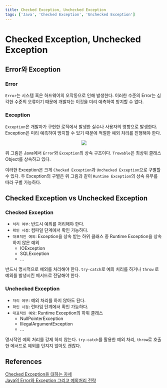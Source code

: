```yaml
---
title: Checked Exception, Unchecked Exception
tags: ['Java', 'Checked Exception', 'Unchecked Exception']
---
```


# Checked Exception, Unchecked Exception

## Error와 Exception

### Error

`Error`는 시스템 혹은 하드웨어의 오작동으로 인해 발생한다. 이러한 수준의 Error는 심각한 수준의 오류이기 때문에 개발자는 이것을 미리 예측하여 방지할 수 없다.

### Exception

`Exception`은 개발자가 구현한 로직에서 발생한 실수나 사용자의 영향으로 발생한다. Exception은 미리 예측하여 방지할 수 있기 때문에 적절한 예외 처리를 진행해야 한다.

<p align=center>
    <img src=https://user-images.githubusercontent.com/59357153/144165617-d389bb7c-0a11-47dc-b24a-5aab326a5982.png>
</p>

위 그림은 Java에서 `Error`와 `Exception`의 상속 구조이다. `Trowable`은 최상위 클래스 Object를 상속하고 있다.

이러한 Exception은 크게 `Checked Exception`과 `Unchecked Exception`으로 구별할 수 있다. 두 Exception의 구별은 위 그림과 같이 `Runtime Exception`의 상속 유무를 따라 구별 가능하다.

## Checked Exception vs Unchecked Exception

### Checked Exception

 * `처리 여부`: 반드시 예외를 처리해야 한다.
 * `확인 시점`: 컴파일 단계에서 확인 가능하다.
 * `대표적인 예외`: Exception을 상속 받는 하위 클래스 중 Runtime Exception을 상속하지 않은 예외
    * IOException
    * SQLException
    * ...

반드시 명시적으로 예외를 처리해야 한다. `try-catch`로 예외 처리를 하거나 `throw` 로 예외를 발생시킨 메서드로 전달해야 한다.

### Unchecked Exception

 * `처리 여부`: 예외 처리를 하지 않아도 된다.
 * `확인 시점`: 런타임 단계에서 확인 가능하다.
 * `대표적인 예외`: Runtime Exception의 하위 클래스
    * NullPointerException
    * IllegalArgumentException
    * ...

명시적인 예외 처리를 강제 하지 않는다. `try-catch`를 활용한 예외 처리, `throw`로 호출한 메서드로 예외를 던지지 않아도 괜찮다.

## References

[Checked Exception을 대하는 자세](https://cheese10yun.github.io/checked-exception/)<br>
[Java의 Error와 Exception 그리고 예외처리 전략](https://toneyparky.tistory.com/40)

<TagLinks />